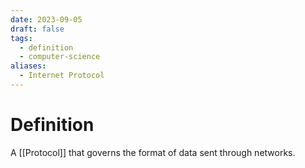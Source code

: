 ```yaml
---
date: 2023-09-05
draft: false
tags:
  - definition
  - computer-science
aliases:
  - Internet Protocol
---
```

# Definition

A [[Protocol]] that governs the format of data sent through networks.